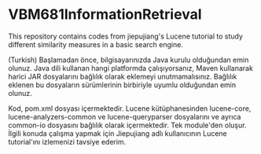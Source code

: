 # VBM681InformationRetrieval
This repository contains codes from jiepujiang's Lucene tutorial to study different similarity measures in a basic search engine.

(Turkish) Başlamadan önce, bilgisayarınızda Java kurulu olduğundan emin olunuz. Java dili kullanan hangi platformda çalışıyorsanız, Maven kullanarak harici JAR dosyalarını bağlılık olarak eklemeyi unutmamalısınız. Bağlılık eklenen bu dosyaların sürümlerinin birbiriyle uyumlu olduğundan emin olunuz.

Kod, pom.xml dosyası içermektedir. Lucene kütüphanesinden lucene-core, lucene-analyzers-common ve lucene-queryparser dosyalarını ve ayrıca common-io dosyasını bağlılık olarak içermektedir. Tek module'den oluşur. İlgili konuda çalışma yapmak için Jiepujiang adlı kullanıcının Lucene tutorial'ını izlemenizi tavsiye ederim.

